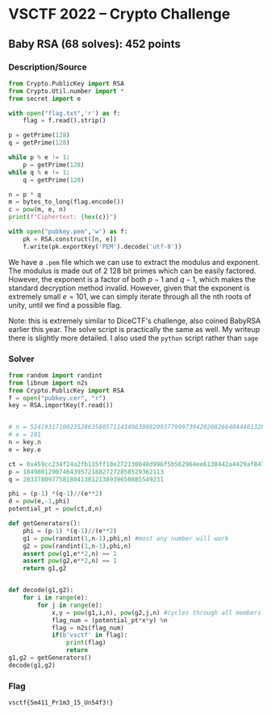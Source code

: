 # VSCTF 2022 – Crypto Challenge

## Baby RSA (68 solves): 452 points

### Description/Source

```python
from Crypto.PublicKey import RSA
from Crypto.Util.number import *
from secret import e

with open("flag.txt",'r') as f:
    flag = f.read().strip()

p = getPrime(128)
q = getPrime(128)

while p % e != 1:
    p = getPrime(128)
while q % e != 1:
    q = getPrime(128)

n = p * q
m = bytes_to_long(flag.encode())
c = pow(m, e, n)
print(f"Ciphertext: {hex(c)}")

with open("pubkey.pem",'w') as f:
    pk = RSA.construct([n, e])
    f.write(pk.exportKey('PEM').decode('utf-8'))
```

We have a `.pem` file which we can use to extract the modulus and exponent. The modulus is made out of 2 128 bit primes which can be easily factored. However, the exponent is a factor of both $p-1$ and $q-1$, which makes the standard decryption method invalid. However, given that the exponent is extremely small $e = 101$, we can simply iterate through all the nth roots of unity, until we find a possible flag.

Note: this is extremely similar to DiceCTF's challenge, also coined BabyRSA earlier this year. The solve script is practically the same as well. My writeup there is slightly more detailed. I also used the `python` script rather than `sage`

### Solver

```python
from random import randint
from libnum import n2s
from Crypto.PublicKey import RSA
f = open("pubkey.cer", "r")
key = RSA.importKey(f.read())


# n = 52419317100235286358057114349639882093779997394202082664044401328860087685103
# e = 101
n = key.n
e = key.e

ct = 0x459cc234f24a2fb115ff10e272130048d996f5b562964ee6138442a4429af847
p = 184980129074643957218827272858529362113
q = 283378097758180413812138939650885549231

phi = (p-1) *(q-1)//(e**2)
d = pow(e,-1,phi)
potential_pt = pow(ct,d,n)

def getGenerators():
    phi = (p-1) *(q-1)//(e**2)
    g1 = pow(randint(1,n-1),phi,n) #most any number will work
    g2 = pow(randint(1,n-1),phi,n)
    assert pow(g1,e**2,n) == 1
    assert pow(g2,e**2,n) == 1
    return g1,g2


def decode(g1,g2):
    for i in range(e):
        for j in range(e):
            x,y = pow(g1,i,n), pow(g2,j,n) #cycles through all members of the group with order e in the generator
            flag_num = (potential_pt*x*y) %n
            flag = n2s(flag_num)
            if(b'vsctf' in flag):
                print(flag)
                return
g1,g2 = getGenerators()
decode(g1,g2)
```

### Flag

```
vsctf{5m411_Pr1m3_15_Un54f3!}
```
